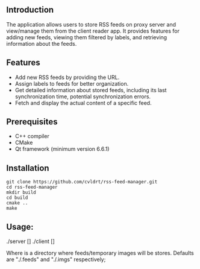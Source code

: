 ## Introduction

The application allows users to store RSS feeds on proxy server and view/manage them from the client reader app. It provides features for adding new feeds, viewing them filtered by labels, and retrieving information about the feeds.

## Features

- Add new RSS feeds by providing the URL.
- Assign labels to feeds for better organization.
- Get detailed information about stored feeds, including its last synchronization time, potential synchronization errors.
- Fetch and display the actual content of a specific feed.

## Prerequisites

- C++ compiler
- CMake
- Qt framework (minimum version 6.6.1)

## Installation

```
git clone https://github.com/cvldrt/rss-feed-manager.git
cd rss-feed-manager
mkdir build
cd build
cmake ..
make
```

## Usage:
./server [<path>]
./client [<path>]

Where <path> is a directory where feeds/temporary images will be stores. Defaults are "./.feeds" and "./.imgs" respectively;
